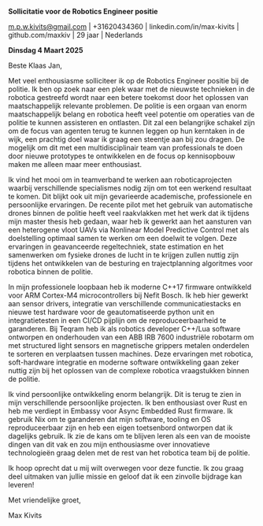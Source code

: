 **Sollicitatie voor de Robotics Engineer positie**

m.p.w.kivits@gmail.com | +31620434360 | linkedin.com/in/max-kivits |
github.com/maxkiv | 29 jaar | Nederlands

**Dinsdag 4 Maart 2025**

Beste Klaas Jan,

Met veel enthousiasme solliciteer ik op de Robotics Engineer positie bij de
politie. Ik ben op zoek naar een plek waar met de nieuwste technieken in de
robotica gestreefd wordt naar een betere toekomst door het oplossen van
maatschappelijk relevante problemen. De politie is een orgaan van enorm
maatschappelijk belang en robotica heeft veel potentie om operaties van de
politie te kunnen assisteren en ontlasten. Dit zal een belangrijke schakel zijn
om de focus van agenten terug te kunnen leggen op hun kerntaken in de wijk, een
prachtig doel waar ik graag een steentje aan bij zou dragen. De mogelijk om dit
met een multidisciplinair team van professionals te doen door nieuwe prototypes
te ontwikkelen en de focus op kennisopbouw maken me alleen maar meer
enthousiast.

Ik vind het mooi om in teamverband te werken aan roboticaprojecten waarbij
verschillende specialismes nodig zijn om tot een werkend resultaat te komen. Dit
blijkt ook uit mijn gevarieerde academische, professionele en persoonlijke
ervaringen. De recente pilot met het gebruik van automatische drones binnen de
politie heeft veel raakvlakken met het werk dat ik tijdens mijn master thesis
heb gedaan, waar heb ik gewerkt aan het aansturen van een heterogene vloot UAVs
via Nonlinear Model Predictive Control met als doelstelling optimaal samen te
werken om een doelwit te volgen. Deze ervaringen in geavanceerde regeltechniek,
state estimation en het samenwerken om fysieke drones de lucht in te krijgen
zullen nuttig zijn tijdens het ontwikkelen van de besturing en trajectplanning
algoritmes voor robotica binnen de politie.

In mijn professionele loopbaan heb ik moderne C++17 firmware ontwikkeld voor ARM
Cortex-M4 microcontrollers bij Nefit Bosch. Ik heb hier gewerkt aan sensor
drivers, integratie van verschillende communicatiestacks en nieuwe test hardware
voor de geautomatiseerde python unit en integratietesten in een CI/CD pijplijn
om de reproduceerbaarheid te garanderen. Bij Teqram heb ik als robotics
developer C++/Lua software ontworpen en onderhouden van een ABB IRB 7600
industriële robotarm om met structured light sensors en magnetische grippers
metalen onderdelen te sorteren en verplaatsen tussen machines. Deze ervaringen
met robotica, soft-hardware integratie en moderne software ontwikkeling gaan
zeker nuttig zijn bij het oplossen van de complexe robotica vraagstukken binnen
de politie.

Ik vind persoonlijke ontwikkeling enorm belangrijk. Dit is terug te zien in mijn
verschillende persoonlijke projecten. Ik ben enthousiast over Rust en heb me
verdiept in Embassy voor Async Embedded Rust firmware. Ik gebruik Nix om te
garanderen dat mijn software, tooling en OS reproduceerbaar zijn en heb een
eigen toetsenbord ontworpen dat ik dagelijks gebruik. Ik zie de kans om te
blijven leren als een van de mooiste dingen van dit vak en zou mijn enthousiasme
over innovatieve technologieën graag delen met de rest van het robotica team bij
de politie.

Ik hoop oprecht dat u mij wilt overwegen voor deze functie. Ik zou graag deel
uitmaken van jullie missie en geloof dat ik een zinvolle bijdrage kan leveren!

Met vriendelijke groet,

Max Kivits
